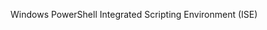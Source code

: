 ---
---
<Token xmlns:xlink="http://www.w3.org/1999/xlink">Windows PowerShell Integrated Scripting Environment (ISE)</Token>